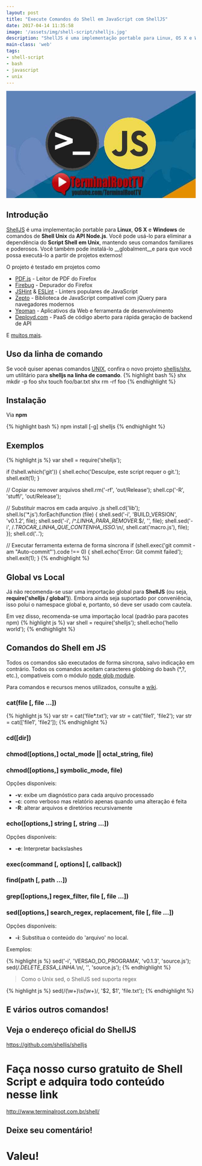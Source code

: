 ```yaml
---
layout: post
title: "Execute Comandos do Shell em JavaScript com ShellJS"
date: 2017-04-14 11:35:58
image: '/assets/img/shell-script/shelljs.jpg'
description: "ShellJS é uma implementação portable para Linux, OS X e Windows de comandos de Shell Unix da API Node.js."
main-class: 'web'
tags:
- shell-script
- bash
- javascript
- unix
---
```


![Execute Comandos do Shell em JavaScript com ShellJS](/assets/img/shell-script/shelljs.jpg "Execute Comandos do Shell em JavaScript com ShellJS")

## Introdução

[ShellJS](https://www.npmjs.com/package/shelljs) é uma implementação portable para __Linux__, __OS X__ e __Windows__ de comandos de __Shell Unix__ da __API Node.js__. Você pode usá-lo para eliminar a dependência do __Script Shell em Unix__, mantendo seus comandos familiares e poderosos. Você também pode instalá-lo __globalment__e para que você possa executá-lo a partir de projetos externos!

O projeto é testado em projetos como

* [PDF.js](http://github.com/mozilla/pdf.js) - Leitor de PDF do Firefox
* [Firebug](http://getfirebug.com/) - Depurador do Firefox
* [JSHint](http://jshint.com/) & [ESLint](http://eslint.org/) - Linters populares de JavaScript 
* [Zepto](http://zeptojs.com/) - Biblioteca de JavaScript compatível com jQuery para navegadores modernos
* [Yeoman](http://yeoman.io/) - Aplicativos da Web e ferramenta de desenvolvimento
* [Deployd.com](http://deployd.com/) - PaaS de código aberto para rápida geração de backend de API

E [muitos mais](https://npmjs.org/browse/depended/shelljs).

## Uso da linha de comando

Se você quiser apenas comandos [UNIX](https://pt.wikipedia.org/wiki/Unix), confira o novo projeto [shelljs/shx](https://github.com/shelljs/shx), um utilitário para __shelljs na linha de comando__.
{% highlight bash %}
shx mkdir -p foo
shx touch foo/bar.txt
shx rm -rf foo
{% endhighlight %}

## Instalação

Via __npm__

{% highlight bash %}
npm install [-g] shelljs
{% endhighlight %}

## Exemplos

{% highlight js %}
var shell = require('shelljs');
 
if (!shell.which('git')) {
  shell.echo('Desculpe, este script requer o git.');
  shell.exit(1);
}
 
// Copiar ou remover arquivos
shell.rm('-rf', 'out/Release');
shell.cp('-R', 'stuff/', 'out/Release');
 
// Substituir macros em cada arquivo .js 
shell.cd('lib');
shell.ls('*.js').forEach(function (file) {
  shell.sed('-i', 'BUILD_VERSION', 'v0.1.2', file);
  shell.sed('-i', /^.*LINHA_PARA_REMOVER.*$/, '', file);
  shell.sed('-i', /.*TROCAR_LINHA_QUE_CONTENHA_ISSO.*\n/, shell.cat('macro.js'), file);
});
shell.cd('..');
 
// Executar ferramenta externa de forma síncrona 
if (shell.exec('git commit -am "Auto-commit"').code !== 0) {
  shell.echo('Error: Git commit failed');
  shell.exit(1);
}
{% endhighlight %}

## Global vs Local

Já não recomenda-se usar uma importação global para __ShellJS__ (ou seja, __require('shelljs / global')__). Embora ainda seja suportado por conveniência, isso polui o namespace global e, portanto, só deve ser usado com cautela.

Em vez disso, recomenda-se uma importação local (padrão para pacotes npm)
{% highlight js %}
var shell = require('shelljs');
shell.echo('hello world');
{% endhighlight %}

## Comandos do Shell em JS

Todos os comandos são executados de forma síncrona, salvo indicação em contrário. Todos os comandos aceitam caracteres globbing do bash (*,?, etc.), compatíveis com o módulo [node glob module](https://github.com/isaacs/node-glob).

Para comandos e recursos menos utilizados, consulte a [wiki](https://github.com/shelljs/shelljs/wiki).

### cat(file [, file ...])

{% highlight js %}
var str = cat('file*.txt');
var str = cat('file1', 'file2');
var str = cat(['file1', 'file2']);
{% endhighlight %}

### cd([dir])

### chmod([options,] octal_mode || octal_string, file)

### chmod([options,] symbolic_mode, file)

Opções disponíveis:

* __-v__: exibe um diagnóstico para cada arquivo processado
* __-c__: como verboso mas relatório apenas quando uma alteração é feita
* __-R__: alterar arquivos e diretórios recursivamente

### echo([options,] string [, string ...])

Opções disponíveis:

* __-e__: Interpretar backslashes

### exec(command [, options] [, callback])

### find(path [, path ...])

### grep([options,] regex_filter, file [, file ...])

### sed([options,] search_regex, replacement, file [, file ...])

Opções disponíveis:

* __-i__: Substitua o conteúdo do 'arquivo' no local.

Exemplos:

{% highlight js %}
sed('-i', 'VERSAO_DO_PROGRAMA', 'v0.1.3', 'source.js');
sed(/.*DELETE_ESSA_LINHA.*\n/, '', 'source.js');
{% endhighlight %}

> Como o Unix sed, o ShellJS sed suporta regex

{% highlight js %}
sed(/(\w+)\s(\w+)/, '$2, $1', 'file.txt');
{% endhighlight %}

## E vários outros comandos!

## Veja o endereço oficial do ShellJS
<https://github.com/shelljs/shelljs>

# Faça nosso curso gratuito de Shell Script e adquira todo conteúdo nesse link
<http://www.terminalroot.com.br/shell/>

## Deixe seu comentário!

# Valeu!

<script async src="https://pagead2.googlesyndication.com/pagead/js/adsbygoogle.js"></script>

<!-- Informat -->
<ins class="adsbygoogle"
 style="display:block"
 data-ad-client="ca-pub-2838251107855362"
 data-ad-slot="2327980059"
 data-ad-format="auto"
 data-full-width-responsive="true"></ins>

<script>
(adsbygoogle = window.adsbygoogle || []).push({});
</script>

